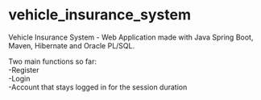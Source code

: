 # vehicle_insurance_system
Vehicle Insurance System - Web Application made with Java Spring Boot, Maven, Hibernate and Oracle PL/SQL.

Two main functions so far: <br>
-Register <br>
-Login <br>
-Account that stays logged in for the session duration <br>
